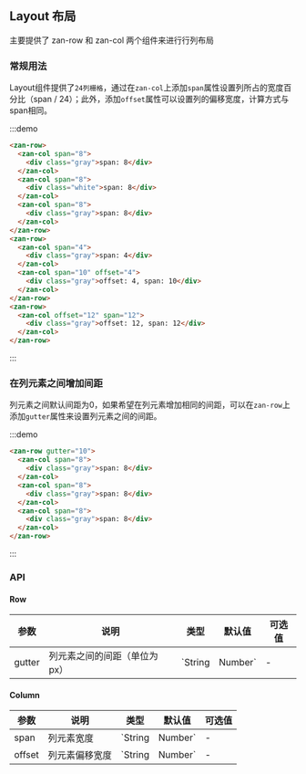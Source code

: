 <style>
@component-namespace demo {
  @b layout {
    .zan-row {
      padding: 0 20px;
    }
    .zan-col {
      margin-bottom: 10px;
    }
  }
}

.gray {
    height: 30px;
    line-height: 30px;
    font-size: 12px;
    background: #666;
    color: #fff;
    text-align: center;
}
.white {
    height: 30px;
    line-height: 30px;
    font-size: 12px;
    background: #fff;
    color: #333;
    text-align: center;
}
</style>

## Layout 布局
主要提供了 zan-row 和 zan-col 两个组件来进行行列布局

### 常规用法
Layout组件提供了`24列栅格`，通过在`zan-col`上添加`span`属性设置列所占的宽度百分比（span / 24）；此外，添加`offset`属性可以设置列的偏移宽度，计算方式与span相同。

:::demo
```html
<zan-row>
  <zan-col span="8">
    <div class="gray">span: 8</div>
  </zan-col>
  <zan-col span="8">
    <div class="white">span: 8</div>
  </zan-col>
  <zan-col span="8">
    <div class="gray">span: 8</div>
  </zan-col>
</zan-row>
<zan-row>
  <zan-col span="4">
    <div class="gray">span: 4</div>
  </zan-col>
  <zan-col span="10" offset="4">
    <div class="gray">offset: 4, span: 10</div>
  </zan-col>
</zan-row>
<zan-row>
  <zan-col offset="12" span="12">
    <div class="gray">offset: 12, span: 12</div>
  </zan-col>
</zan-row>
```
:::

### 在列元素之间增加间距
列元素之间默认间距为0，如果希望在列元素增加相同的间距，可以在`zan-row`上添加`gutter`属性来设置列元素之间的间距。

:::demo
```html
<zan-row gutter="10">
  <zan-col span="8">
    <div class="gray">span: 8</div>
  </zan-col>
  <zan-col span="8">
    <div class="gray">span: 8</div>
  </zan-col>
  <zan-col span="8">
    <div class="gray">span: 8</div>
  </zan-col>
</zan-row>
```
:::

### API

#### Row
| 参数       | 说明      | 类型       | 默认值       | 可选值       |
|-----------|-----------|-----------|-------------|-------------|
| gutter | 列元素之间的间距（单位为px） | `String | Number`  | -  |   |

#### Column
| 参数       | 说明      | 类型       | 默认值       | 可选值       |
|-----------|-----------|-----------|-------------|-------------|
| span | 列元素宽度 | `String | Number`  | -  |   |
| offset | 列元素偏移宽度 | `String | Number`  | -  |   |
